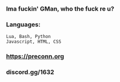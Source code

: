 ### Ima fuckin' GMan, who the fuck re u?
### Languages:
```
Lua, Bash, Python
Javascript, HTML, CSS
```

### https://preconn.org
### discord.gg/1632

<!--
**TheThetis/TheThetis** is a ✨ _special_ ✨ repository because its `README.md` (this file) appears on your GitHub profile.

Here are some ideas to get you started:

- 🔭 I’m currently working on ...
- 🌱 I’m currently learning ...
- 👯 I’m looking to collaborate on ...
- 🤔 I’m looking for help with ...
- 💬 Ask me about ...
- 📫 How to reach me: ...
- 😄 Pronouns: ...
- ⚡ Fun fact: ...
-->
